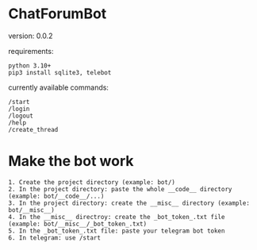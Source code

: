 # ChatForumBot
version: 0.0.2

requirements:
```
python 3.10+
pip3 install sqlite3, telebot
```
currently available commands:
```
/start
/login
/logout
/help
/create_thread
```
# Make the bot work
```
1. Create the project directory (example: bot/)
2. In the project directory: paste the whole __code__ directory (example: bot/__code__/...)
3. In the project directory: create the __misc__ directory (example: bot/__misc__)
4. In the __misc__ directroy: create the _bot_token_.txt file (example: bot/__misc__/_bot_token_.txt)
5. In the _bot_token_.txt file: paste your telegram bot token
6. In telegram: use /start
```
